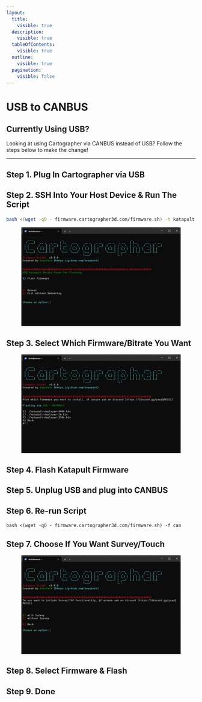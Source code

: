 ```yaml
---
layout:
  title:
    visible: true
  description:
    visible: true
  tableOfContents:
    visible: true
  outline:
    visible: true
  pagination:
    visible: false
---
```


# USB to CANBUS

## Currently Using USB?

Looking at using Cartographer via CANBUS instead of USB? Follow the steps below to make the change!

***

## Step 1. Plug In Cartographer via USB

## Step 2.  SSH Into Your Host Device & Run The Script

```bash
bash <(wget -qO - firmware.cartographer3d.com/firmware.sh) -t katapult -s canbus
```

<figure><img src="../../../.gitbook/assets/image (29).png" alt=""><figcaption></figcaption></figure>

## Step 3. Select Which Firmware/Bitrate You Want

<figure><img src="../../../.gitbook/assets/image (31).png" alt=""><figcaption></figcaption></figure>

## Step 4. Flash Katapult Firmware

## Step 5. Unplug USB and plug into CANBUS

## Step 6. Re-run Script

```
bash <(wget -qO - firmware.cartographer3d.com/firmware.sh) -f can
```

## Step 7. Choose If You Want Survey/Touch

<figure><img src="../../../.gitbook/assets/image (30).png" alt=""><figcaption></figcaption></figure>

## Step 8. Select Firmware & Flash

## Step 9. Done
